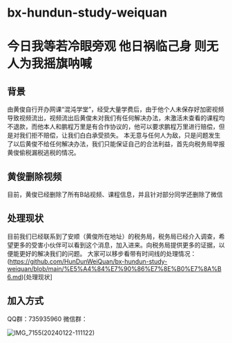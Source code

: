 # bx-hundun-study-weiquan

# 今日我等若冷眼旁观 他日祸临己身 则无人为我摇旗呐喊

## 背景
由黄俊自行开办网课“混沌学堂”，经受大量学费后，由于他个人未保存好加密视频导致视频流出，视频流出后黄俊未对我们有任何解决办法，未激活未查看的课程均不退款，而他本人和鹏程万里是有合作协议的，他可以要求鹏程万里进行赔偿，但是对我们拒不赔偿，让我们白白承受损失。
本无意与任何人为敌，只是问题发生了以后黄俊不给任何解决办法，我们只能保证自己的合法利益，首先向税务局举报黄俊偷税漏税逃税的情况。


## 黄俊删除视频
目前，黄俊已经删除了所有B站视频、课程信息，并且针对部分同学还删除了微信


## 处理现状
目前我们已经联系到了安顺（黄俊所在地址）的税务局，税务局已经介入调查，希望更多的受害小伙伴可以看到这个消息，加入进来。向税务局提供更多的证据，以便能更好的解决我们的问题。
大家可以移步看带有时间线的处理情况：(https://github.com/HunDunWeiQuan/bx-hundun-study-weiquan/blob/main/%E5%A4%84%E7%90%86%E7%8E%B0%E7%8A%B6.md)[处理现状]


## 加入方式
QQ群：735935960
微信群：

![IMG_7155(20240122-111122)](https://github.com/HunDunWeiQuan/bx-hundun-study-weiquan/assets/157334965/b6e1f33e-c0bc-4bdc-ae6c-0748783bf68f)
